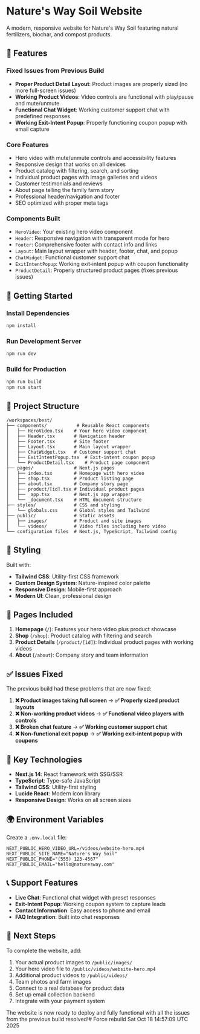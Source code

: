 # Nature's Way Soil Website

A modern, responsive website for Nature's Way Soil featuring natural fertilizers, biochar, and compost products.

## 🌱 Features

### Fixed Issues from Previous Build
- **Proper Product Detail Layout**: Product images are properly sized (no more full-screen issues)
- **Working Product Videos**: Video controls are functional with play/pause and mute/unmute
- **Functional Chat Widget**: Working customer support chat with predefined responses
- **Working Exit-Intent Popup**: Properly functioning coupon popup with email capture

### Core Features
- Hero video with mute/unmute controls and accessibility features
- Responsive design that works on all devices
- Product catalog with filtering, search, and sorting
- Individual product pages with image galleries and videos
- Customer testimonials and reviews
- About page telling the family farm story
- Professional header/navigation and footer
- SEO optimized with proper meta tags

### Components Built
- `HeroVideo`: Your existing hero video component
- `Header`: Responsive navigation with transparent mode for hero
- `Footer`: Comprehensive footer with contact info and links  
- `Layout`: Main layout wrapper with header, footer, chat, and popup
- `ChatWidget`: Functional customer support chat
- `ExitIntentPopup`: Working exit-intent popup with coupon functionality
- `ProductDetail`: Properly structured product pages (fixes previous issues)

## 🚀 Getting Started

### Install Dependencies
```bash
npm install
```

### Run Development Server
```bash
npm run dev
```

### Build for Production
```bash
npm run build
npm run start
```

## 📁 Project Structure

```
/workspaces/best/
├── components/           # Reusable React components
│   ├── HeroVideo.tsx    # Your hero video component
│   ├── Header.tsx       # Navigation header
│   ├── Footer.tsx       # Site footer
│   ├── Layout.tsx       # Main layout wrapper
│   ├── ChatWidget.tsx   # Customer support chat
│   ├── ExitIntentPopup.tsx  # Exit-intent coupon popup
│   └── ProductDetail.tsx    # Product page component
├── pages/               # Next.js pages
│   ├── index.tsx        # Homepage with hero video
│   ├── shop.tsx         # Product listing page
│   ├── about.tsx        # Company story page
│   ├── product/[id].tsx # Individual product pages
│   ├── _app.tsx         # Next.js app wrapper
│   └── _document.tsx    # HTML document structure
├── styles/              # CSS and styling
│   └── globals.css      # Global styles and Tailwind
├── public/              # Static assets
│   ├── images/          # Product and site images
│   └── videos/          # Video files including hero video
└── configuration files  # Next.js, TypeScript, Tailwind config
```

## 🎨 Styling

Built with:
- **Tailwind CSS**: Utility-first CSS framework
- **Custom Design System**: Nature-inspired color palette
- **Responsive Design**: Mobile-first approach
- **Modern UI**: Clean, professional design

## 📱 Pages Included

1. **Homepage** (`/`): Features your hero video plus product showcase
2. **Shop** (`/shop`): Product catalog with filtering and search
3. **Product Details** (`/product/[id]`): Individual product pages with working videos
4. **About** (`/about`): Company story and team information

## ✅ Issues Fixed

The previous build had these problems that are now fixed:

1. **❌ Product images taking full screen** → **✅ Properly sized product layouts**
2. **❌ Non-working product videos** → **✅ Functional video players with controls**  
3. **❌ Broken chat feature** → **✅ Working customer support chat**
4. **❌ Non-functional exit popup** → **✅ Working exit-intent popup with coupons**

## 🔧 Key Technologies

- **Next.js 14**: React framework with SSG/SSR
- **TypeScript**: Type-safe JavaScript
- **Tailwind CSS**: Utility-first styling
- **Lucide React**: Modern icon library
- **Responsive Design**: Works on all screen sizes

## 🌍 Environment Variables

Create a `.env.local` file:

```env
NEXT_PUBLIC_HERO_VIDEO_URL=/videos/website-hero.mp4
NEXT_PUBLIC_SITE_NAME="Nature's Way Soil"
NEXT_PUBLIC_PHONE="(555) 123-4567"
NEXT_PUBLIC_EMAIL="hello@naturesway.com"
```

## 📞 Support Features

- **Live Chat**: Functional chat widget with preset responses
- **Exit-Intent Popup**: Working coupon system to capture leads
- **Contact Information**: Easy access to phone and email
- **FAQ Integration**: Built into chat responses

## 🎯 Next Steps

To complete the website, add:
1. Your actual product images to `/public/images/`
2. Your hero video file to `/public/videos/website-hero.mp4`
3. Additional product videos to `/public/videos/`
4. Team photos and farm images
5. Connect to a real database for product data
6. Set up email collection backend
7. Integrate with your payment system

The website is now ready to deploy and fully functional with all the issues from the previous build resolved!# Force rebuild Sat Oct 18 14:57:09 UTC 2025
